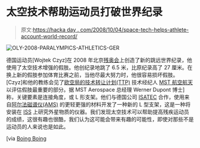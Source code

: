 # 太空技术帮助运动员打破世界纪录

> 原文:[https://hacka day . com/2008/10/04/space-tech-helps-athlete-account-world-record/](https://hackaday.com/2008/10/04/space-tech-helps-athlete-attain-world-record/)

![](../Images/ca0159dc80a2db97f05daa8fc0e4f9a2.png "OLY-2008-PARALYMPICS-ATHLETICS-GER")

德国运动员[Wojtek Czyz]在 2008 年北京[残奥会](http://en.beijing2008.cn/paralympic/)上创造了新的跳远世界纪录，他使用了太空技术增强的假肢。他创纪录地跳了 6.5 米，比原纪录高了 27 厘米。在换上新的假肢参加体育比赛之前，当他尽最大努力时，他很容易损坏假肢。[Czyz]和他的教练会见了[欧空局的技术转让计划(TTP)](http://www.esa.int/esaMI/TTP2/index.html) 技术经纪人 [MST 航空航天](http://www.mst-aerospace.de/e/default.html)以评估假肢最重要的部分。据 MST Aerospace 总经理 Werner Dupont 博士]称，关键要素是连接角度，或 L 形支架。他们与德国公司 [ISATEC](http://www.compositesconsultants.com/cats/Quick.php?MID=344) 合作，使用来自[阿尔法磁谱仪(AMS)](http://ams.cern.ch/) 的更轻更强的材料开发了一种新的 L 型支架，这是一种将安装在 [ISS](http://mahalo.com/ISS) 上研究外星物质的仪器。我们发现太空技术可以帮助提高残疾运动员的成绩，这很有趣也很酷，我们认为这可能会带来有趣的可能性，即使对那些不是运动员的人来说也是如此。

[via [Boing Boing](http://www.boingboing.net/2008/10/03/athletic-world-recor.html)
